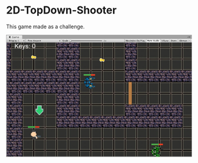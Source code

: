 # 2D-TopDown-Shooter
This game made as a challenge.
<div align="left"><img src="screenshot.jpg"/></div>
